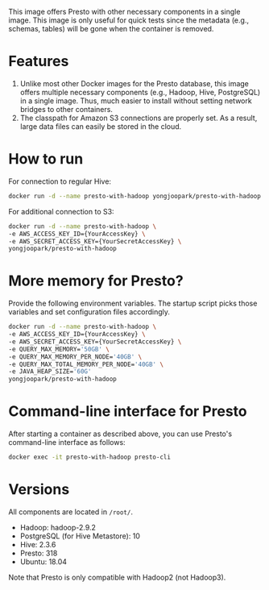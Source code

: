 This image offers Presto with other necessary components in a single image. This image is only
useful for quick tests since the metadata (e.g., schemas, tables) will be gone when the container is
removed.


# Features

1. Unlike most other Docker images for the Presto database, this image offers multiple necessary 
components (e.g., Hadoop, Hive, PostgreSQL) in a single image. Thus, much easier to install without
setting network bridges to other containers.
2. The classpath for Amazon S3 connections are properly set. As a result, large data files can 
easily be stored in the cloud.


# How to run

For connection to regular Hive:

```bash
docker run -d --name presto-with-hadoop yongjoopark/presto-with-hadoop
```

For additional connection to S3:

```bash
docker run -d --name presto-with-hadoop \
-e AWS_ACCESS_KEY_ID={YourAccessKey} \
-e AWS_SECRET_ACCESS_KEY={YourSecretAccessKey} \
yongjoopark/presto-with-hadoop
```


# More memory for Presto?

Provide the following environment variables. The startup script picks those variables and set
configuration files accordingly.

```bash
docker run -d --name presto-with-hadoop \
-e AWS_ACCESS_KEY_ID={YourAccessKey} \
-e AWS_SECRET_ACCESS_KEY={YourSecretAccessKey} \
-e QUERY_MAX_MEMORY='50GB' \
-e QUERY_MAX_MEMORY_PER_NODE='40GB' \
-e QUERY_MAX_TOTAL_MEMORY_PER_NODE='40GB' \
-e JAVA_HEAP_SIZE='60G'
yongjoopark/presto-with-hadoop
```


# Command-line interface for Presto

After starting a container as described above, you can use Presto's command-line interface as
follows:

```bash
docker exec -it presto-with-hadoop presto-cli
```



# Versions

All components are located in `/root/`.

- Hadoop: hadoop-2.9.2
- PostgreSQL (for Hive Metastore): 10
- Hive: 2.3.6
- Presto: 318
- Ubuntu: 18.04

Note that Presto is only compatible with Hadoop2 (not Hadoop3).
